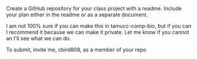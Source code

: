 Create a GitHub repository for your class project with a readme.  Include your plan either in the readme or as a separate document.

I am not 100% sure if you can make this in tamucc-comp-bio, but if you can I recommend it because we can make it private.  Let me know if you cannot an I'll see what we can do.

To submit, invite me, cbird808, as a member of your repo
